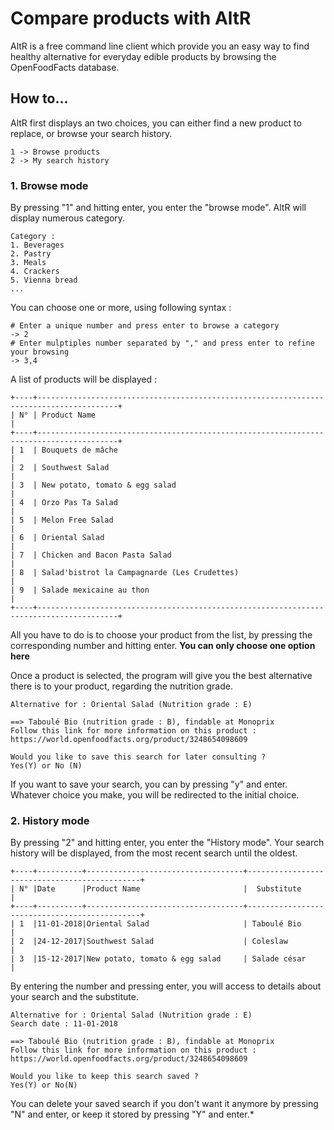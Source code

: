 # Compare products with AltR
AltR is a free command line client which provide you an easy way to find healthy alternative for everyday edible products by browsing the OpenFoodFacts database.
## How to...
AltR first displays an two choices, you can either find a new product to replace, or browse your search history.
```
1 -> Browse products
2 -> My search history
```
### 1. Browse mode
By pressing "1" and hitting enter, you enter the "browse mode". AltR will display numerous category.
```
Category :
1. Beverages
2. Pastry
3. Meals
4. Crackers
5. Vienna bread
...
```
You can choose one or more, using following syntax :
```
# Enter a unique number and press enter to browse a category
-> 2
# Enter mulptiples number separated by "," and press enter to refine your browsing
-> 3,4
```
A list of products will be displayed :
```
+----+----------------------------------------------------------------------------------------+
| N° | Product Name                                                                           |
+----+----------------------------------------------------------------------------------------+
| 1  | Bouquets de mâche                                                                      |
| 2  | Southwest Salad                                                                        |
| 3  | New potato, tomato & egg salad                                                         |
| 4  | Orzo Pas Ta Salad                                                                      |
| 5  | Melon Free Salad                                                                       |
| 6  | Oriental Salad                                                                         |  
| 7  | Chicken and Bacon Pasta Salad                                                          |
| 8  | Salad'bistrot la Campagnarde (Les Crudettes)                                           |
| 9  | Salade mexicaine au thon                                                               |
+----+----------------------------------------------------------------------------------------+
```` 
All you have to do is to choose your product from the list, by pressing the corresponding number and hitting enter. 
**You can only choose one option here**

Once a product is selected, the program will give you the best alternative there is to your product, regarding the nutrition grade.
```
Alternative for : Oriental Salad (Nutrition grade : E)

==> Taboulé Bio (nutrition grade : B), findable at Monoprix
Follow this link for more information on this product : https://world.openfoodfacts.org/product/3248654098609

Would you like to save this search for later consulting ? 
Yes(Y) or No (N)
```
If you want to save your search, you can by pressing "y" and enter. Whatever choice you make, you will be redirected to the initial choice.

### 2. History mode
By pressing "2" and hitting enter, you enter the "History mode". Your search history will be displayed, from the
most recent search until the oldest.
```
+----+----------+-----------------------------------+----------------------------------------------+
| N° |Date      |Product Name                       |  Substitute                                  |
+----+----------+-----------------------------------+----------------------------------------------+
| 1  |11-01-2018|Oriental Salad                     | Taboulé Bio                                  |
| 2  |24-12-2017|Southwest Salad                    | Coleslaw                                     |
| 3  |15-12-2017|New potato, tomato & egg salad     | Salade césar                                 |
```
By entering the number and pressing enter, you will access to details about your search and the substitute.
```
Alternative for : Oriental Salad (Nutrition grade : E)
Search date : 11-01-2018

==> Taboulé Bio (nutrition grade : B), findable at Monoprix
Follow this link for more information on this product : https://world.openfoodfacts.org/product/3248654098609

Would you like to keep this search saved ? 
Yes(Y) or No(N)
```
You can delete your saved search if you don't want it anymore by pressing "N" and enter, or keep it stored by pressing "Y" and enter.*
